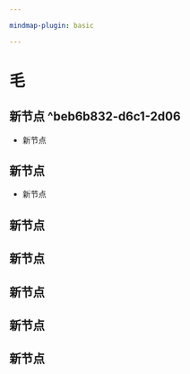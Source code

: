 ```yaml
---

mindmap-plugin: basic

---
```


# 毛

## 新节点 ^beb6b832-d6c1-2d06
- 新节点

## 新节点
- 新节点

## 新节点

## 新节点

## 新节点

## 新节点

## 新节点